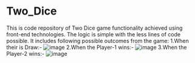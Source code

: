 # Two_Dice
This is code repository of Two Dice game functionality achieved using front-end technologies. The logic is simple with the less lines of code possible.
It includes following possible outcomes from the game:
1.When their is Draw:-
![image](https://github.com/om6208/Two_Dice/assets/116423195/f029a2f1-8e70-4e50-80de-5a63027bcdcd)
2.When the Player-1 wins:-
![image](https://github.com/om6208/Two_Dice/assets/116423195/ccd1bb85-c01e-42bd-a3f9-0d90a969a427)
3.When the Player-2 wins:-
![image](https://github.com/om6208/Two_Dice/assets/116423195/aaa5912f-2c52-4992-9b77-22ab86eb94d3)
